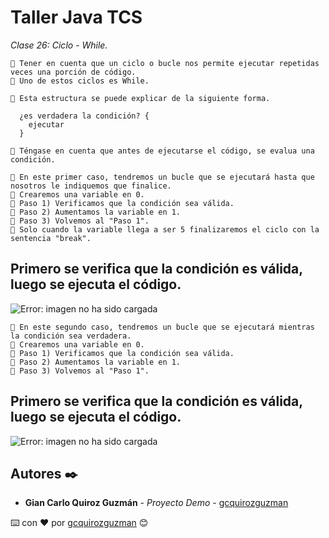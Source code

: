# Taller Java TCS

_Clase 26: Ciclo - While._

```
📢 Tener en cuenta que un ciclo o bucle nos permite ejecutar repetidas veces una porción de código.
📢 Uno de estos ciclos es While.
```

```
📢 Esta estructura se puede explicar de la siguiente forma.

  ¿es verdadera la condición? {
    ejecutar
  }

📢 Téngase en cuenta que antes de ejecutarse el código, se evalua una condición.

```

```
📢 En este primer caso, tendremos un bucle que se ejecutará hasta que nosotros le indiquemos que finalice.
📢 Crearemos una variable en 0. 
📢 Paso 1) Verificamos que la condición sea válida.
📢 Paso 2) Aumentamos la variable en 1. 
📢 Paso 3) Volvemos al "Paso 1".
📢 Solo cuando la variable llega a ser 5 finalizaremos el ciclo con la sentencia "break".
```

## Primero se verifica que la condición es válida, luego se ejecuta el código.

![Error: imagen no ha sido cargada](https://github.com/gcquirozguzman/java-tcs-202001/blob/Clase-26/imagenes/pagina_26_1.png)

```
📢 En este segundo caso, tendremos un bucle que se ejecutará mientras la condición sea verdadera.
📢 Crearemos una variable en 0. 
📢 Paso 1) Verificamos que la condición sea válida.
📢 Paso 2) Aumentamos la variable en 1. 
📢 Paso 3) Volvemos al "Paso 1".
```

## Primero se verifica que la condición es válida, luego se ejecuta el código.

![Error: imagen no ha sido cargada](https://github.com/gcquirozguzman/java-tcs-202001/blob/Clase-26/imagenes/pagina_26_2.png)

## Autores ✒️

* **Gian Carlo Quiroz Guzmán** - *Proyecto Demo* - [gcquirozguzman](https://github.com/gcquirozguzman)



⌨️ con ❤️ por [gcquirozguzman](https://github.com/gcquirozguzman) 😊
